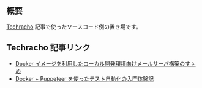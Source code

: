 ## 概要
[Techracho](https://techracho.bpsinc.jp/) 記事で使ったソースコード例の置き場です。

## Techracho 記事リンク
* [Docker イメージを利用したローカル開発環境向けメールサーバ構築のすゝめ](https://techracho.bpsinc.jp/ebi/2019_07_05/76438)
* [Docker + Puppeteer を使ったテスト自動化の入門体験記](https://techracho.bpsinc.jp/ebi/2019_12_11/76458)
